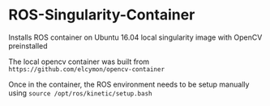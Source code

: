 # ROS-Singularity-Container
Installs ROS container on Ubuntu 16.04 local singularity image with OpenCV preinstalled

The local opencv container was built from ```https://github.com/elcymon/opencv-container```

Once in the container, the ROS environment needs to be setup manually using ```source /opt/ros/kinetic/setup.bash```
